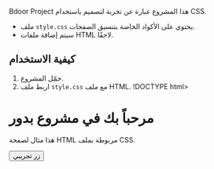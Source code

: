 Bdoor Project
هذا المشروع عبارة عن تجربة لتصميم باستخدام CSS.  
- ملف `style.css` يحتوي على الأكواد الخاصة بتنسيق الصفحات.  
- سيتم إضافة ملفات HTML لاحقًا. 

## كيفية الاستخدام
1. حمّل المشروع.
2. اربط ملف `style.css` مع ملف HTML.
!DOCTYPE html>
<html lang="ar">
<head>
  <meta charset="UTF-8">
  <meta name="viewport" content="width=device-width, initial-scale=1.0">
  <title>Bdoor Project</title>
  <!-- ربط ملف CSS -->
  <link rel="stylesheet" href="style.css">
</head>
<body>
  <h1>مرحباً بك في مشروع بدور</h1>
  <p>هذا مثال لصفحة HTML مربوطة بملف CSS.</p>
  <button>زر تجريبي</button>
</body>
</html

